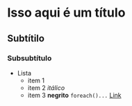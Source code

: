 # Isso aqui é um título
## Subtítilo
### Subsubtítulo


* Lista
     + item 1
     + item 2 *itálico*
     + item 3 **negrito**
     <code>foreach()...</code>
     [Link](https://www.oul.com.br)		
